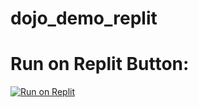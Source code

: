 # dojo_demo_replit


# Run on Replit Button:

[![Run on Replit](https://repl.it/badge/github/@ccosnett/dojo_demo_replit)](https://repl.it/github/ccosnett/dojo_demo_replit)